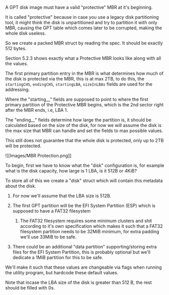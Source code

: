
A GPT disk image must have a valid "protective" MBR at it's beginning.

It is called "protective" because in case you use a legacy disk partitioning tool, it might think the disk is unpartitioned and try to partition it with only MBR, causing the GPT table which comes later to be corrupted, making the whole disk useless.

So we create a packed MBR struct by reading the spec. It should be exactly 512 bytes.

Section 5.2.3 shows exactly what a Protective MBR looks like along with all the values.

The first primary partition entry in the MBR is what determines how much of the disk is protected via the MBR, this is at max 2TB, to do this, the `startingCHS`, `endingCHS`, `startingLBA`, `sizeInLBAs` fields are used for the addressing.

Where the "starting__" fields are supposed to point to where the first primary partition of the Protective MBR begins, which is the 2nd sector right after the MBR ends, i.e, LBA 1.

The "ending__" fields determine how large the partition is, it should be calculated based on the size of the disk, for now we will assume the disk is the max size that MBR can handle and set the fields to max possible values.

This still does not guarantee that the whole disk is protected, only up to 2TB will be protected.

![[Images/MBR Protection.png]]


To begin, first we have to know what the "disk" configuration is, for example what is the disk capacity, how large is 1 LBA, is it 512B or 4KiB?

To store all of this we create a "disk" struct which will contain this metadata about the disk.

1. For now we'll assume that the LBA size is 512B.

2. The first GPT partition will be the EFI System Partition (ESP) which is supposed to have a FAT32 filesystem
	1. The FAT32 filesystem requires some minimum clusters and shit according to it's own specification which makes it such that a FAT32 filesystem partition needs to be 32MiB minimum, for extra padding we'll use 33MiB to be safe.
	
3. There could be an additional "data partition" supporting/storing extra files for the EFI System Partition, this is probably optional but we'll dedicate a 1MiB partition for this to be safe.

We'll make it such that these values are changeable via flags when running the utility program, but hardcode these default values.

Note that incase the LBA size of the disk is greater than 512 B, the rest should be filled with 0s.


